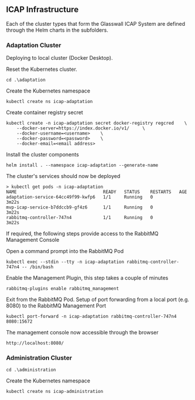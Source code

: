 ## ICAP Infrastructure

Each of the cluster types that form the Glasswall ICAP System are defined through the Helm charts in the subfolders.

### Adaptation Cluster
Deploying to local cluster (Docker Desktop).

Reset the Kubernetes cluster.

```
cd .\adaptation
```

Create the Kubernetes namespace
```
kubectl create ns icap-adaptation
```

Create container registry secret
```
kubectl create -n icap-adaptation secret docker-registry regcred	\ 
	--docker-server=https://index.docker.io/v1/ 	\
	--docker-username=<username>	\
	--docker-password=<password>	\
	--docker-email=<email address>
```

Install the cluster components
```
helm install . --namespace icap-adaptation --generate-name
```

The cluster's services should now be deployed
```
> kubectl get pods -n icap-adaptation
NAME                                 READY   STATUS    RESTARTS   AGE
adaptation-service-64cc49f99-kwfp6   1/1     Running   0          3m22s
mvp-icap-service-b7ddccb9-gf4z6      1/1     Running   0          3m22s
rabbitmq-controller-747n4            1/1     Running   0          3m22s
```

If required, the following steps provide access to the RabbitMQ Management Console

Open a command prompt into the RabbitMQ Pod
```
kubectl exec --stdin --tty -n icap-adaptation rabbitmq-controller-747n4 -- /bin/bash
```

Enable the Management Plugin, this step takes a couple of minutes
```
rabbitmq-plugins enable rabbitmq_management
```

Exit from the RabbitMQ Pod.
Setup of port forwarding from a local port (e.g. 8080) to the RabbitMQ Management Port
```
kubectl port-forward -n icap-adaptation rabbitmq-controller-747n4 8080:15672
```
The management console now accessible through the browser
```
http://localhost:8080/
```


### Administration Cluster


```
cd .\administration
```

Create the Kubernetes namespace
```
kubectl create ns icap-administration
```